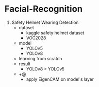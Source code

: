 # Facial-Recognition
1. Safety Helmet Wearing Detection
   - dataset
     - kaggle safety helmet dataset
     - VOC2028
   - model
     - YOLOv5
     - YOLOv8
   - learning from scratch
   - result
     - YOLOv8 > YOLOv5
   - +@
     - apply EigenCAM on model's layer     
